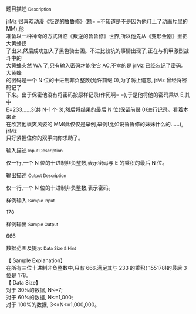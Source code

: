 <div class="panel panel-default">
<div class="area-title">
<span>
题目描述
<small>Description</small>
</span></div>
<div class="panel-body">

<p>jrMz 很喜欢动漫《叛逆的鲁鲁修》(额= =不知道是不是因为他盯上了动画片里的 MM),他<br>准备以一种神奇的方式降临《叛逆的鲁鲁修》世界,所以他先从《变形金刚》里把大黄蜂拐<br>了出来,然后成功加入了黑色骑士团。不过比较坑的事情出现了,正在与机甲激烈战斗中的<br>大黄蜂突然 WA 了,只有输入密码才能使它 AC,不幸的是 jrMz 已经忘记了密码。大黄蜂<br>的密码是一个 N 位的十进制非负整数(允许前缀 0),为了防止遗忘, jrMz 曾经将密码记了<br>下来。出于保密他没有将密码按原样记录(作死啊= =),于是他将他的密码乘以 E,其中<br>E=233……3(共 N-1 个 3),然后将结果的最后 N 位(保留前缀 0)进行记录。看着本来正<br>在欣赏他飒爽风姿的 MM(此仅仅是举例,举例!比如说鲁鲁修的妹妹什么的……), jrMz<br>只好紧握住你的双手向你求助了。</p>

</div>
</div>

<div class="panel panel-default">
<div class="area-title">
<span>
输入描述
<small>Input Description</small>
</span></div>
<div class="panel-body">
<p>仅一行,一个 N 位的十进制非负整数,表示密码与 E 的乘积的最后 N 位。</p>

</div>
</div>
<div  class="panel panel-default">
<div class="area-title">
<span>
输出描述
<small>Output Description</small>
</span></div>
<div class="panel-body">

<p>仅一行,一个 N 位的十进制非负整数,表示密码。</p>

</div>
</div>


<div class="panel panel-default">
<div class="area-title">
<span>
样例输入
<small>Sample Input</small>
</span></div>
<div class="panel-body">
<p>178</p>

</div>
</div>

<div class="panel panel-default">
<div class="area-title">
<span>
样例输出
<small>Sample Output</small>
</span></div>
<div class="panel-body">
<p>666</p>

</div>
</div>

<div class="panel panel-default">
<div class="area-title">
<span>
数据范围及提示
<small>Data Size & Hint</small>
</span></div>
<div class="panel-body">
<p>【 Sample Explanation】<br>在所有三位十进制非负整数中,只有 666,满足其与 233 的乘积( 155178)的最后 3 位是 178。<br>【 Data Size】<br>对于 30%的数据, N&lt;=7;<br>对于 60%的数据, N&lt;=1,000;<br>对于 100%的数据, 3&lt;=N&lt;=1,000,000。</p>
</div>
</div>